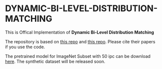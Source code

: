 # DYNAMIC-BI-LEVEL-DISTRIBUTION-MATCHING

This is Offical Implementation of **Dynamic Bi-Level Distribution Matching**

The repository is based on [this repo](https://github.com/uitrbn/idm) and [this repo](chrome-extension://efaidnbmnnnibpcajpcglclefindmkaj/https://openaccess.thecvf.com/content/CVPR2022/papers/Wang_CAFE_Learning_To_Condense_Dataset_by_Aligning_Features_CVPR_2022_paper.pdf). Please cite their papers if you use the code. 

The pretrained model for ImageNet Subset with 50 ipc can be download [here](https://drive.google.com/file/d/1jPkb3yFGvTvX14RdLTL4-z-UPWOv_Tb1/view?usp=sharing). The synthetic dataset will be released soon.

```
